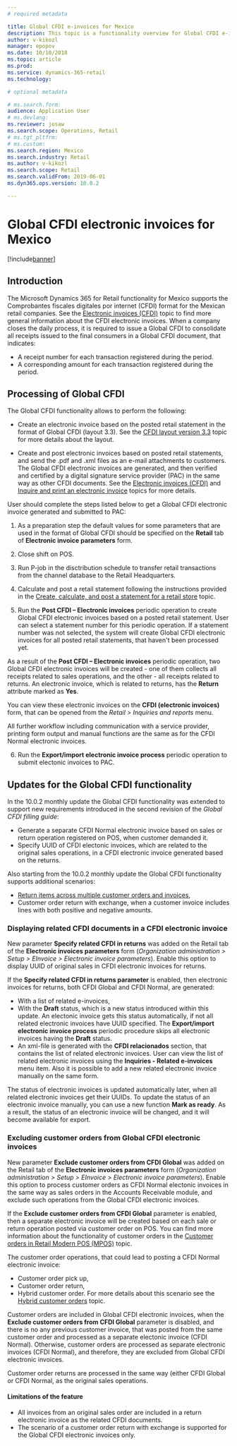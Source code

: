 ```yaml
---
# required metadata

title: Global CFDI e-invoices for Mexico
description: This topic is a functionality overview for Global CFDI e-invoices for Mexico.
author: v-kikozl
manager: epopov
ms.date: 10/10/2018
ms.topic: article
ms.prod: 
ms.service: dynamics-365-retail
ms.technology: 

# optional metadata

# ms.search.form:  
audience: Application User
# ms.devlang: 
ms.reviewer: josaw
ms.search.scope: Operations, Retail
# ms.tgt_pltfrm: 
# ms.custom: 
ms.search.region: Mexico
ms.search.industry: Retail
ms.author: v-kikozl
ms.search.scope: Retail
ms.search.validFrom: 2019-06-01
ms.dyn365.ops.version: 10.0.2

---
```


# Global CFDI electronic invoices for Mexico 

[!include[banner](../includes/banner.md)]

## Introduction

The Microsoft Dynamics 365 for Retail functionality for Mexico supports the Comprobantes fiscales digitales por internet (CFDI) format for the Mexican retail companies. See the [Electronic invoices (CFDI)](https://docs.microsoft.com/en-us/dynamics365/unified-operations/financials/localizations/latam-mex-cfdi-electronic-invoices) topic to find more general information about the CFDI electronic invoices. When a company closes the daily process, it is required to issue a Global CFDI to consolidate all receipts issued to the final consumers in a Global CFDI document, that indicates: 
  - A receipt number for each transaction registered during the period.
  - A corresponding amount for each transaction registered during the period.
    
## Processing of Global CFDI

The Global CFDI functionality allows to perform the following:
  - Create an electronic invoice based on the posted retail statement in the format of Global CFDI (layout 3.3). See the [CFDI layout version 3.3](https://docs.microsoft.com/en-us/dynamics365/unified-operations/financials/localizations/latam-mex-cfdi-3-3) topic for more details about the layout.

  - Create and post electronic invoices based on posted retail statements, and send the .pdf and .xml files as an e-mail attachments to customers. The Global CFDI electronic invoices are generated, and then verified and certified by a digital signature service provider (PAC) in the same way as other CFDI documents. See the [Electronic invoices (CFDI)](https://docs.microsoft.com/en-us/dynamics365/unified-operations/financials/localizations/latam-mex-cfdi-electronic-invoices) and [Inquire and print an electronic invoice](https://docs.microsoft.com/en-us/dynamics365/unified-operations/financials/localizations/tasks/mx-00010-inquire-print-electronic-invoice) topics for more details.
  
User should complete the steps listed below to get a Global CFDI electronic invoice generated and submitted to PAC:

  1. As a preparation step the default values for some parameters that are used in the format of Global CFDI should be specified on the **Retail** tab of **Electronic invoice parameters** form.

  2. Close shift on POS.

  3. Run P-job in the disctribution schedule to transfer retail transactions from the channel database to the Retail Headquarters.

  4. Calculate and post a retail statement following the instructions provided in the [Create, calculate, and post a statement for a retail store](https://docs.microsoft.com/en-us/dynamics365/unified-operations/retail/tasks/create-calculate-post-statement-retail-store) topic.

  5. Run the **Post CFDI – Electronic invoices** periodic operation to create Global CFDI electronic invoices based on a posted retail statement. User can select a statement number for this periodic operation. If a statement number was not selected, the system will create Global CFDI electronic invoices for all posted retail statements, that haven't been processed yet. 
  
  As a result of the **Post CFDI – Electronic invoices** periodic operation, two Global CFDI electronic invoices will be created - one of them collects all receipts related to sales operations, and the other - all receipts related to returns. An electronic invoice, which is related to returns, has the **Return** attribute marked as **Yes**. 
  
  You can view these electronic invoices on the **CFDI (electronic invoices)** form, that can be opened from the *_Retail > Inquiries and reports_* menu.

  All further workflow including communication with a service provider, printing form output and manual functions are the same as for the CFDI Normal electronic invoices.

  6. Run the **Export/import electronic invoice process** periodic operation to submit electonic invoices to PAC.

## Updates for the Global CFDI functionality

In the 10.0.2 monthly update the Global CFDI functionality was extended to support new requirements introduced in the second revision of the *_Global CFDI filling guide_*:

  - Generate a separate CFDI Normal electronic invoice based on sales or return operation registered on POS, when customer demanded it. 
  - Specify UUID of CFDI electonic invoices, which are related to the original sales operations, in a CFDI electronic invoice generated based on the returns. 

Also starting from the 10.0.2 monthly update the Global CFDI functionality supports additional scenarios:
  - [Return items across multiple customer orders and invoices](https://docs.microsoft.com/en-us/dynamics365/unified-operations/retail/multireturn),
  - Customer order return with exchange, when a customer invoice includes lines with both positive and negative amounts. 

### Displaying related CFDI documents in a CFDI electronic invoice

New parameter **Specify related CFDI in returns** was added on the Retail tab of the **Electronic invoices parameters** form (*_Organization administration > Setup > EInvoice > Electronic invoice parameters_*). Enable this option to display UUID of original sales in CFDI electronic invoices for returns.

If the **Specify related CFDI in returns parameter** is enabled, then electronic invoices for returns, both CFDI Global and CFDI Normal, are generated:
  - With a list of related e-invoices, 
  - With the **Draft** status, which is a new status introduced within this update. An electonic invoice gets this status automatically, if not all related electronic invoices have UUID specified. The **Export/import electronic invoice process** periodic procedure skips all electronic invoices having the  **Draft** status. 
  - An xml-file is generated with the **CFDI relacionados** section, that contains the list of related electronic invoices. User can view the list of related electronic invoices using the **Inquiries - Related e-invoices** menu item. Also it is possible to add a new related electronic invoice manually on the same form. 

The status of electronic invoices is updated automatically later, when all related electronic invoices get their UUIDs. To update the status of an electronic invoice manually, you can use a new function **Mark as ready**. As a result, the status of an electronic invoice will be changed, and it will become available for export. 

### Excluding customer orders from Global CFDI electronic invoices

New parameter **Exclude customer orders from CFDI Global** was added on the Retail tab of the **Electronic invoices parameters** form (*_Organization administration > Setup > EInvoice > Electronic invoice parameters_*). Enable this option to process customer orders as CFDI Normal electonic invoices in the same way as sales orders in the Accounts Receivable module, and exclude such operations from the Global CFDI electronic invoices. 

If the **Exclude customer orders from CFDI Global** parameter is enabled, then a separate electronic invoice will be created based on each sale or return operation posted via customer order on POS. You can find more information about the functionality of customer orders in the [Customer orders in Retail Modern POS (MPOS)](https://docs.microsoft.com/en-us/dynamics365/unified-operations/retail/customer-orders-overview) topic. 

The customer order operations, that could lead to posting a CFDI Normal electronic invoice:
  - Customer order pick up, 
  - Customer order return, 
  - Hybrid customer order. For more details about this scenario see the [Hybrid customer orders](https://docs.microsoft.com/en-us/dynamics365/unified-operations/retail/hybrid-customer-orders) topic. 

Customer orders are included in Global CFDI electronic invoices, when the **Exclude customer orders from CFDI Global**  parameter is disabled, and there is no any previous customer invoice, that was posted from the same customer order and processed as a separate electonic invoice (CFDI Normal). Otherwise, customer orders are processed as separate electronic invoices (CFDI Normal), and therefore, they are excluded from Global CFDI electronic invoices.

Customer order returns are processed in the same way (either CFDI Global or CFDI Normal, as the original sales operations. 

#### Limitations of the feature 

  - All invoices from an original sales order are included in a return electronic invoice as the related CFDI documents.
  - The scenario of a customer order return with exchange is supported for the Global CFDI electronic invoices only.
